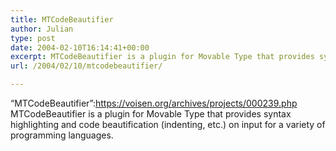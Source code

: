 ```yaml
---
title: MTCodeBeautifier
author: Julian
type: post
date: 2004-02-10T16:14:41+00:00
excerpt: MTCodeBeautifier is a plugin for Movable Type that provides syntax highlighting and code beautification (indenting, etc.) on input for a variety of programming languages.
url: /2004/02/10/mtcodebeautifier/

---
```

&#8220;MTCodeBeautifier&#8221;:https://voisen.org/archives/projects/000239.php MTCodeBeautifier is a plugin for Movable Type that provides syntax highlighting and code beautification (indenting, etc.) on input for a variety of programming languages.